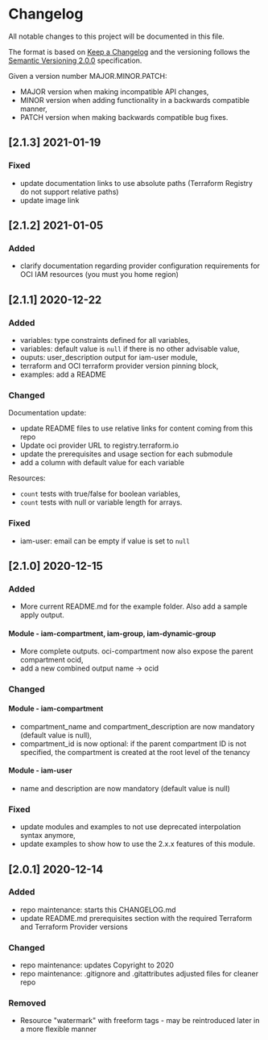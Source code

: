 
# Changelog

All notable changes to this project will be documented in this file.

The format is based on [Keep a Changelog](http://keepachangelog.com/en/1.0.0/) and the versioning follows the [Semantic Versioning 2.0.0](https://semver.org/) specification.

Given a version number MAJOR.MINOR.PATCH:

- MAJOR version when making incompatible API changes,
- MINOR version when adding functionality in a backwards compatible manner,
- PATCH version when making backwards compatible bug fixes.

## [2.1.3] 2021-01-19

### Fixed

- update documentation links to use absolute paths (Terraform Registry do not support relative paths)
- update image link

## [2.1.2] 2021-01-05

### Added

- clarify documentation regarding provider configuration requirements for OCI IAM resources (you must you home region)

## [2.1.1] 2020-12-22

### Added

- variables: type constraints defined for all variables,
- variables: default value is `null` if there is no other advisable value,
- ouputs: user_description output for iam-user module,
- terraform and OCI terraform provider version pinning block,
- examples: add a README

### Changed

Documentation update:

- update README files to use relative links for content coming from this repo
- Update oci provider URL to registry.terraform.io
- update the prerequisites and usage section for each submodule
- add a column with default value for each variable

Resources:

- `count` tests with true/false for boolean variables,
- `count` tests with null or variable length for arrays.

### Fixed

- iam-user: email can be empty if value is set to `null`

## [2.1.0] 2020-12-15

### Added

- More current README.md for the example folder. Also add a sample apply output.

#### Module - iam-compartment, iam-group, iam-dynamic-group

- More complete outputs. oci-compartment now also expose the parent compartment ocid,
- add a new combined output name -> ocid

### Changed

#### Module - iam-compartment

- compartment_name and compartment_description are now mandatory (default value is null),
- compartment_id is now optional: if the parent compartment ID is not specified, the compartment is created at the root level of the tenancy

#### Module - iam-user

- name and description are now mandatory (default value is null)

### Fixed

- update modules and examples to not use deprecated interpolation syntax anymore,
- update examples to show how to use the 2.x.x features of this module.

## [2.0.1] 2020-12-14

### Added

- repo maintenance: starts this CHANGELOG.md
- update README.md prerequisites section with the required Terraform and Terraform Provider versions

### Changed

- repo maintenance: updates Copyright to 2020
- repo maintenance: .gitignore and .gitattributes adjusted files for cleaner repo

### Removed

- Resource "watermark" with freeform tags - may be reintroduced later in a more flexible manner
